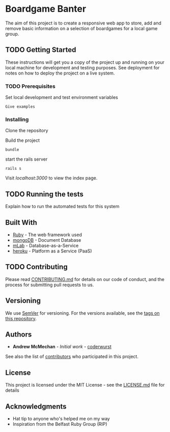 # Boardgame Banter

The aim of this project is to create a responsive web app to store, add and remove basic information on a selection of boardgames for a local game group.

## TODO Getting Started

These instructions will get you a copy of the project up and running on your local machine for development and testing purposes. See deployment for notes on how to deploy the project on a live system.

### TODO Prerequisites

Set local development and test environment variables

```
Give examples
```

### Installing

Clone the repository

Build the project

```
bundle
```

start the rails server

```
rails s
```

Visit *localhost:3000* to view the index page.

## TODO Running the tests

Explain how to run the automated tests for this system

## Built With

* [Ruby](http://www.ruby-lang.org/en/) - The web framework used
* [mongoDB](https://www.mongodb.com) - Document Database
* [mLab](https://mlab.com) - Database-as-a-Service
* [heroku](https://www.heroku.com/) - Platform as a Service (PaaS)

## TODO Contributing

Please read [CONTRIBUTING.md](https://gist.github.com/PurpleBooth/b24679402957c63ec426) for details on our code of conduct, and the process for submitting pull requests to us.

## Versioning

We use [SemVer](http://semver.org/) for versioning. For the versions available, see the [tags on this repository](https://github.com/your/project/tags). 

## Authors

* **Andrew McMechan** - *Initial work* - [coderwurst](https://github.com/coderwurst)

See also the list of [contributors](https://github.com/coderwurst/ruby-boardgames/contributors) who participated in this project.

## License

This project is licensed under the MIT License - see the [LICENSE.md](LICENSE.md) file for details

## Acknowledgments

* Hat tip to anyone who's helped me on my way
* Inspiration from the Belfast Ruby Group (RIP)
